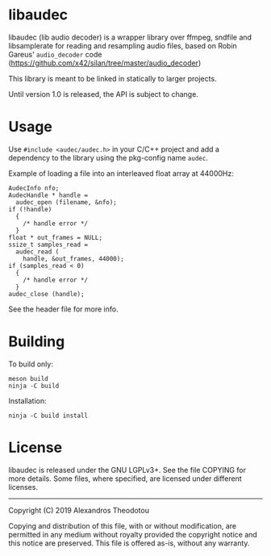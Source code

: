 libaudec
========

libaudec (lib audio decoder) is a wrapper library
over ffmpeg, sndfile and libsamplerate for reading
and resampling audio files, based on Robin Gareus'
`audio_decoder` code
(https://github.com/x42/silan/tree/master/audio_decoder)

This library is meant to be linked in statically
to larger projects.

Until version 1.0 is released, the API is subject
to change.

# Usage

Use `#include <audec/audec.h>` in your C/C++
project and add a dependency to the library using
the pkg-config name `audec`.

Example of loading a file into an interleaved
float array at 44000Hz:

    AudecInfo nfo;
    AudecHandle * handle =
      audec_open (filename, &nfo);
    if (!handle)
      {
        /* handle error */
      }
    float * out_frames = NULL;
    ssize_t samples_read =
      audec_read (
        handle, &out_frames, 44000);
    if (samples_read < 0)
      {
        /* handle error */
      }
    audec_close (handle);

See the header file for more info.

# Building

To build only:

    meson build
    ninja -C build

Installation:

    ninja -C build install

# License
libaudec is released under the GNU LGPLv3+. See the
file COPYING for more details. Some files, where
specified, are licensed under different licenses.

----
Copyright (C) 2019 Alexandros Theodotou

Copying and distribution of this file, with or without modification,
are permitted in any medium without royalty provided the copyright
notice and this notice are preserved.  This file is offered as-is,
without any warranty.
